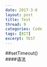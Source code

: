 ```yaml
---
date: 2017-3-8
layout: post
title: Test
thread: 9
categories: Code
tags: [BIT]
excerpt: TEST
---
```


##setTimeout()     
####语法
